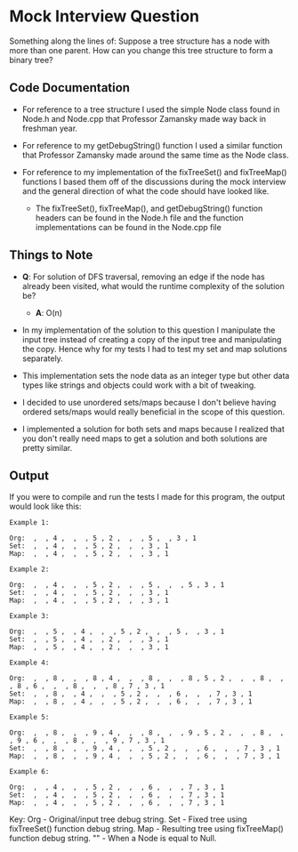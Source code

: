 # Mock Interview Question
Something along the lines of: Suppose a tree structure has a node with more than one parent. How can you change this tree structure to form a binary tree?

## Code Documentation
- For reference to a tree structure I used the simple Node class found in Node.h and Node.cpp that Professor Zamansky made way back in freshman year.

- For reference to my getDebugString() function I used a similar function that Professor Zamansky made around the same time as the Node class.

- For reference to my implementation of the fixTreeSet() and fixTreeMap() functions I based them off of the discussions during the mock interview and the general direction of what the code should have looked like.
    - The fixTreeSet(), fixTreeMap(), and getDebugString() function headers can be found in the Node.h file and the function implementations can be found in the Node.cpp file

## Things to Note
- **Q**: For solution of DFS traversal, removing an edge if the node has already been visited, what would the runtime complexity of the solution be?
    - **A**: O(n)

- In my implementation of the solution to this question I manipulate the input tree instead of creating a copy of the input tree and manipulating the copy. Hence why for my tests I had to test my set and map solutions separately.

- This implementation sets the node data as an integer type but other data types like strings and objects could work with a bit of tweaking.

- I decided to use unordered sets/maps because I don't believe having ordered sets/maps would really beneficial in the scope of this question. 

- I implemented a solution for both sets and maps because I realized that you don't really need maps to get a solution and both solutions are pretty similar.

## Output
If you were to compile and run the tests I made for this program, the output would look like this:

    Example 1:

    Org:  ,  , 4 ,  ,  , 5 , 2 ,  ,  , 5 ,  , 3 , 1
    Set:  ,  , 4 ,  ,  , 5 , 2 ,  ,  , 3 , 1
    Map:  ,  , 4 ,  ,  , 5 , 2 ,  ,  , 3 , 1

    Example 2:

    Org:  ,  , 4 ,  ,  , 5 , 2 ,  ,  , 5 ,  ,  , 5 , 3 , 1
    Set:  ,  , 4 ,  ,  , 5 , 2 ,  ,  , 3 , 1
    Map:  ,  , 4 ,  ,  , 5 , 2 ,  ,  , 3 , 1

    Example 3:

    Org:  ,  , 5 ,  , 4 ,  ,  , 5 , 2 ,  ,  , 5 ,  , 3 , 1
    Set:  ,  , 5 ,  , 4 ,  , 2 ,  ,  , 3 , 1
    Map:  ,  , 5 ,  , 4 ,  , 2 ,  ,  , 3 , 1

    Example 4:

    Org:  ,  , 8 ,  ,  , 8 , 4 ,  ,  , 8 ,  ,  , 8 , 5 , 2 ,  ,  , 8 ,  ,  , 8 , 6 ,  ,  , 8 ,  ,  , 8 , 7 , 3 , 1
    Set:  ,  , 8 ,  , 4 ,  ,  , 5 , 2 ,  ,  , 6 ,  ,  , 7 , 3 , 1
    Map:  ,  , 8 ,  , 4 ,  ,  , 5 , 2 ,  ,  , 6 ,  ,  , 7 , 3 , 1

    Example 5:

    Org:  ,  , 8 ,  ,  , 9 , 4 ,  ,  , 8 ,  ,  , 9 , 5 , 2 ,  ,  , 8 ,  ,  , 9 , 6 ,  ,  , 8 ,  ,  , 9 , 7 , 3 , 1
    Set:  ,  , 8 ,  ,  , 9 , 4 ,  ,  , 5 , 2 ,  ,  , 6 ,  ,  , 7 , 3 , 1
    Map:  ,  , 8 ,  ,  , 9 , 4 ,  ,  , 5 , 2 ,  ,  , 6 ,  ,  , 7 , 3 , 1

    Example 6:

    Org:  ,  , 4 ,  ,  , 5 , 2 ,  ,  , 6 ,  ,  , 7 , 3 , 1
    Set:  ,  , 4 ,  ,  , 5 , 2 ,  ,  , 6 ,  ,  , 7 , 3 , 1
    Map:  ,  , 4 ,  ,  , 5 , 2 ,  ,  , 6 ,  ,  , 7 , 3 , 1

Key:
Org - Original/input tree debug string.
Set - Fixed tree using fixTreeSet() function debug string.
Map - Resulting tree using fixTreeMap() function debug string.
"" - When a Node is equal to Null.